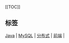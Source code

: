 [[TOC]]

## 标签
[<u>Java</u>](/java/index.md) | 
[<u>MySQL</u>](/mysql/index.md) | 
[<u>分布式</u>](/分布式/index.md) |
[<u>前端</u>](/web/index.md) |




